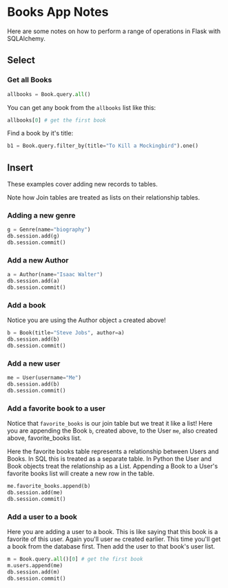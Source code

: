 # Books App Notes

Here are some notes on how to perform a range of operations in Flask with SQLAlchemy. 

## Select 

### Get all Books 

```python
allbooks = Book.query.all()
```

You can get any book from the `allbooks` list like this: 

```python
allbooks[0] # get the first book
```

Find a book by it's title: 

```python
b1 = Book.query.filter_by(title="To Kill a Mockingbird").one()
```

## Insert 

These examples cover adding new records to tables. 

Note how Join tables are treated as lists on their relationship tables.

### Adding a new genre

```python
g = Genre(name="biography")
db.session.add(g)
db.session.commit()
```


### Add a new Author

```python
a = Author(name="Isaac Walter")
db.session.add(a)
db.session.commit()
```

### Add a book

Notice you are using the Author object `a` created above!

```python
b = Book(title="Steve Jobs", author=a)
db.session.add(b)
db.session.commit()
```

### Add a new user 

```python
me = User(username="Me")
db.session.add(b)
db.session.commit()
```

### Add a favorite book to a user

Notice that `favorite_books` is our join table but we treat it like a list! 
Here you are appending the Book `b`, created above, to the User `me`, also created above, favorite_books list. 

Here the favorite books table represents a relationship between Users and Books. In SQL this is treated as a separate table. 
In Python the User and Book objects treat the relationship as a List. Appending a Book to a User's favorite books list will 
create a new row in the table. 

```python
me.favorite_books.append(b)
db.session.add(me)
db.session.commit()
```

### Add a user to a book

Here you are adding a user to a book. This is like saying that this book is a favorite of this user. 
Again you'll user `me` created earlier. This time you'll get a book from the database first. 
Then add the user to that book's user list. 

```python
m = Book.query.all()[0] # get the first book
m.users.append(me)
db.session.add(m)
db.session.commit()
```


